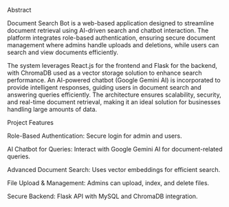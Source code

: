 Abstract

Document Search Bot is a web-based application designed to streamline document retrieval using AI-driven search and chatbot interaction. The platform integrates role-based authentication, ensuring secure document management where admins handle uploads and deletions, while users can search and view documents efficiently.

The system leverages React.js for the frontend and Flask for the backend, with ChromaDB used as a vector storage solution to enhance search performance. An AI-powered chatbot (Google Gemini AI) is incorporated to provide intelligent responses, guiding users in document search and answering queries efficiently. The architecture ensures scalability, security, and real-time document retrieval, making it an ideal solution for businesses handling large amounts of data.

Project Features

Role-Based Authentication: Secure login for admin and users.

AI Chatbot for Queries: Interact with Google Gemini AI for document-related queries.

Advanced Document Search: Uses vector embeddings for efficient search.

File Upload & Management: Admins can upload, index, and delete files.

Secure Backend: Flask API with MySQL and ChromaDB integration.
